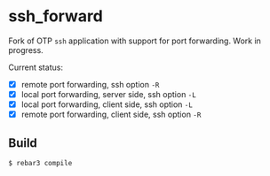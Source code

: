 ssh_forward
=====

Fork of OTP `ssh` application with support for port forwarding.
Work in progress.

Current status:

- [x] remote port forwarding, ssh option `-R`
- [x] local port forwarding, server side, ssh option `-L`
- [x] local port forwarding, client side, ssh option `-L`
- [x] remote port forwarding, client side, ssh option `-R`

Build
-----

    $ rebar3 compile
